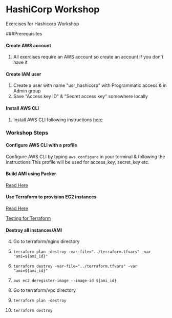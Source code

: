 # HashiCorp Workshop
Exercises for Hashicorp Workshop

###Prerequisites

#### Create AWS account
1. All exercises require an AWS account so create an account if you don't have it 

#### Create IAM user
1. Create a user with name "usr_hashicorp" with Programmatic access & in Admin group
2. Save "Access key ID" & "Secret access key" somewhere locally

#### Install AWS CLI 
1. Install AWS CLI following instructions [here](https://docs.aws.amazon.com/cli/latest/userguide/installing.html)

### Workshop Steps

#### Configure AWS CLI with a profile 
Configure AWS CLI by typing `aws configure` in your terminal & following the instructions
This profile will be used for access_key, secret_key etc.

#### Build AMI using Packer
[Read Here](packer/README.md)
   
#### Use Terraform to provision EC2 instances
[Read Here](terraform/README.md)

[Testing for Terraform](terraform/tests/README.md)

#### Destroy all instances/AMI 
4. Go to terraform/nginx directory
5. `terraform plan -destroy -var-file="../terraform.tfvars" -var "ami=${ami_id}"`
6. `terraform destroy -var-file="../terraform.tfvars" -var "ami=${ami_id}"`

7. `aws ec2 deregister-image --image-id ${ami_id}`

8. Go to terraform/vpc directory
9. `terraform plan -destroy`
10. `terraform destroy`